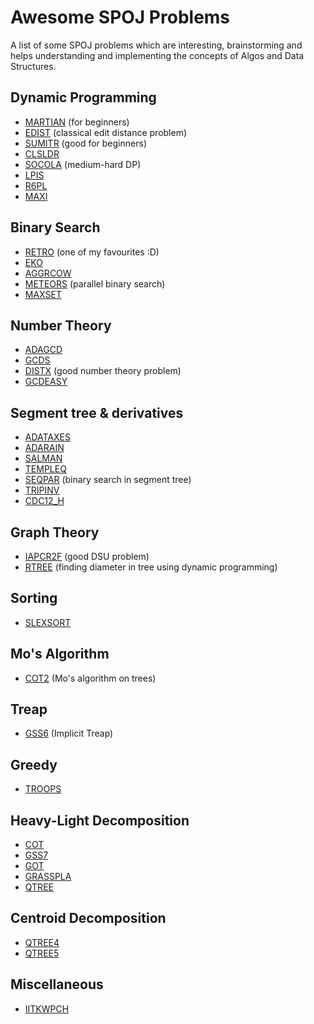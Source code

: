 # Awesome SPOJ Problems

A list of some SPOJ problems which are interesting, brainstorming and helps understanding and implementing the concepts of Algos and Data Structures.

## Dynamic Programming

* [MARTIAN](http://www.spoj.com/problems/MARTIAN/) (for beginners)
* [EDIST](http://www.spoj.com/problems/EDIST/) (classical edit distance problem)
* [SUMITR](http://www.spoj.com/problems/SUMITR/) (good for beginners)
* [CLSLDR](http://www.spoj.com/problems/CLSLDR/)
* [SOCOLA](http://www.spoj.com/problems/SOCOLA/) (medium-hard DP)
* [LPIS](http://www.spoj.com/problems/LPIS/)
* [R6PL](http://www.spoj.com/problems/R6PL/)
* [MAXI](http://www.spoj.com/problems/MAXI/)

## Binary Search

* [RETRO](http://www.spoj.com/problems/RETRO/) (one of my favourites :D)
* [EKO](http://www.spoj.com/problems/EKO/en/)
* [AGGRCOW](http://www.spoj.com/problems/AGGRCOW/)
* [METEORS](http://www.spoj.com/problems/METEORS/) (parallel binary search)
* [MAXSET](https://www.spoj.com/problems/MAXSET/) 

## Number Theory

* [ADAGCD](http://www.spoj.com/ranks/ADAGCD/)
* [GCDS](http://www.spoj.com/problems/GCDS/)
* [DISTX](http://www.spoj.com/problems/DISTX/) (good number theory problem)
* [GCDEASY](http://www.spoj.com/problems/GCDEASY/)

## Segment tree & derivatives

* [ADATAXES](http://www.spoj.com/problems/ADATAXES/)
* [ADARAIN](http://www.spoj.com/problems/ADARAIN/)
* [SALMAN](http://www.spoj.com/problems/SALMAN/)
* [TEMPLEQ](http://www.spoj.com/problems/TEMPLEQ/)
* [SEQPAR](http://www.spoj.com/problems/SEQPAR/) (binary search in segment tree)
* [TRIPINV](http://www.spoj.com/problems/TRIPINV/)
* [CDC12_H](http://www.spoj.com/problems/CDC12_H/)

## Graph Theory

* [IAPCR2F](http://www.spoj.com/problems/IAPCR2F/) (good DSU problem)
* [RTREE](http://www.spoj.com/problems/RTREE/) (finding diameter in tree using dynamic programming)

## Sorting

* [SLEXSORT](http://www.spoj.com/problems/SLEXSORT/)

## Mo's Algorithm

* [COT2](http://www.spoj.com/problems/COT2/) (Mo's algorithm on trees)

## Treap

* [GSS6](http://www.spoj.com/problems/GSS6/) (Implicit Treap)

## Greedy

* [TROOPS](http://www.spoj.com/problems/TROOPS/) 

## Heavy-Light Decomposition

* [COT](http://www.spoj.com/problems/COT/)
* [GSS7](http://www.spoj.com/problems/GSS7/)
* [GOT](http://www.spoj.com/problems/GOT/)
* [GRASSPLA](http://www.spoj.com/problems/GRASSPLA/)
* [QTREE](http://www.spoj.com/problems/QTREE/)

## Centroid Decomposition

* [QTREE4](http://www.spoj.com/problems/QTREE4/)
* [QTREE5](http://www.spoj.com/problems/QTREE5/)

## Miscellaneous

* [IITKWPCH](http://www.spoj.com/problems/IITKWPCH/)
